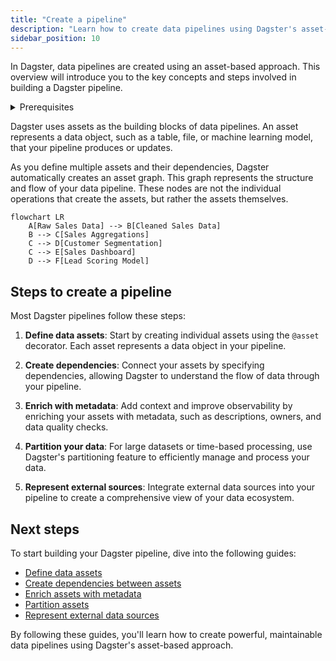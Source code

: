 ```yaml
---
title: "Create a pipeline"
description: "Learn how to create data pipelines using Dagster's asset-based approach"
sidebar_position: 10
---
```


In Dagster, data pipelines are created using an asset-based approach. This overview will introduce you to the key concepts and steps involved in building a Dagster pipeline.

<details>
  <summary>Prerequisites</summary>

Before continuing, you should:
- Have Dagster installed. Refer to the [Installation guide](/getting-started/installation) for more information.
- Complete the [Quickstart](/getting-started/quickstart)

</details>

Dagster uses assets as the building blocks of data pipelines. An asset represents a data object, such as a table, file, or machine learning model, that your pipeline produces or updates.

As you define multiple assets and their dependencies, Dagster automatically creates an asset graph. This graph represents the structure and flow of your data pipeline. These nodes are not the individual operations that create the assets, but rather the assets themselves.

```mermaid
flowchart LR
    A[Raw Sales Data] --> B[Cleaned Sales Data]
    B --> C[Sales Aggregations]
    C --> D[Customer Segmentation]
    C --> E[Sales Dashboard]
    D --> F[Lead Scoring Model]
```

## Steps to create a pipeline

Most Dagster pipelines follow these steps:

1. **Define data assets**: Start by creating individual assets using the `@asset` decorator. Each asset represents a data object in your pipeline.

2. **Create dependencies**: Connect your assets by specifying dependencies, allowing Dagster to understand the flow of data through your pipeline.

3. **Enrich with metadata**: Add context and improve observability by enriching your assets with metadata, such as descriptions, owners, and data quality checks.

4. **Partition your data**: For large datasets or time-based processing, use Dagster's partitioning feature to efficiently manage and process your data.

5. **Represent external sources**: Integrate external data sources into your pipeline to create a comprehensive view of your data ecosystem.

## Next steps

To start building your Dagster pipeline, dive into the following guides:

- [Define data assets](/guides/build/create-a-pipeline/data-assets)
- [Create dependencies between assets](/guides/build/assets-concepts/asset-dependencies)
- [Enrich assets with metadata](/guides/build/create-a-pipeline/metadata)
- [Partition assets](/guides/build/create-a-pipeline/partitioning)
- [Represent external data sources](/guides/build/create-a-pipeline/external-assets)

By following these guides, you'll learn how to create powerful, maintainable data pipelines using Dagster's asset-based approach.
